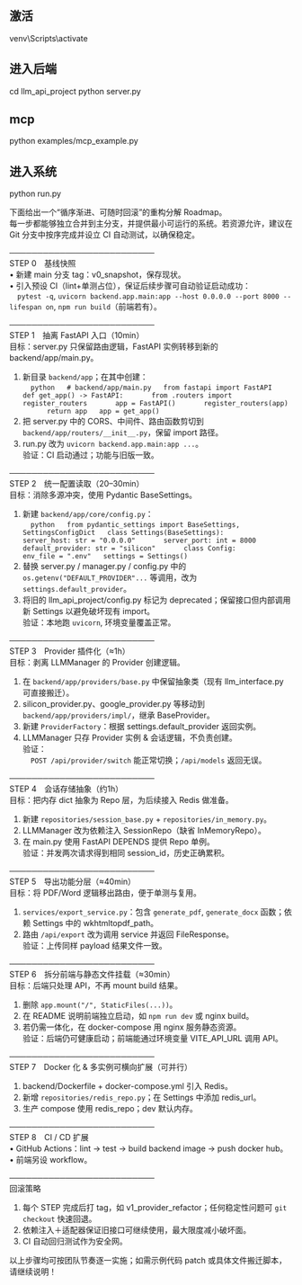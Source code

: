 ## 激活
venv\Scripts\activate
## 进入后端
cd llm_api_project
python server.py

## mcp
python examples/mcp_example.py

## 进入系统
python run.py





下面给出一个“循序渐进、可随时回滚”的重构分解 Roadmap。  
每一步都能够独立合并到主分支，并提供最小可运行的系统。若资源允许，建议在 Git 分支中按序完成并设立 CI 自动测试，以确保稳定。  

──────────────────────────  
STEP 0 基线快照  
• 新建 main 分支 tag：v0_snapshot，保存现状。  
• 引入预设 CI（lint+单测占位），保证后续步骤可自动验证启动成功：  
  `pytest -q`, `uvicorn backend.app.main:app --host 0.0.0.0 --port 8000 --lifespan on`, `npm run build`（前端若有）。  

──────────────────────────  
STEP 1 抽离 FastAPI 入口（10min）  
目标：server.py 只保留路由逻辑，FastAPI 实例转移到新的 backend/app/main.py。  
1. 新目录 `backend/app`；在其中创建：  
  ```python
  # backend/app/main.py
  from fastapi import FastAPI
  def get_app() -> FastAPI:
      from .routers import register_routers
      app = FastAPI()
      register_routers(app)
      return app
  app = get_app()
  ```  
2. 把 server.py 中的 CORS、中间件、路由函数剪切到 `backend/app/routers/__init__.py`，保留 import 路径。  
3. run.py 改为 `uvicorn backend.app.main:app ...`。  
验证：CI 启动通过；功能与旧版一致。

──────────────────────────  
STEP 2 统一配置读取（20–30min）  
目标：消除多源冲突，使用 Pydantic BaseSettings。  
1. 新建 `backend/app/core/config.py`：  
  ```python
  from pydantic_settings import BaseSettings, SettingsConfigDict
  class Settings(BaseSettings):
      server_host: str = "0.0.0.0"
      server_port: int = 8000
      default_provider: str = "silicon"
      class Config: 
          env_file = ".env"
  settings = Settings()
  ```  
2. 替换 server.py / manager.py / config.py 中的 `os.getenv("DEFAULT_PROVIDER"...` 等调用，改为 `settings.default_provider`。  
3. 将旧的 llm_api_project/config.py 标记为 deprecated；保留接口但内部调用新 Settings 以避免破坏现有 import。  
验证：本地跑 `uvicorn`, 环境变量覆盖正常。

──────────────────────────  
STEP 3 Provider 插件化（≈1h）  
目标：剥离 LLMManager 的 Provider 创建逻辑。  
1. 在 `backend/app/providers/base.py` 中保留抽象类（现有 llm_interface.py 可直接搬迁）。  
2. silicon_provider.py、google_provider.py 等移动到 `backend/app/providers/impl/`，继承 BaseProvider。  
3. 新建 `ProviderFactory`：根据 settings.default_provider 返回实例。  
4. LLMManager 只存 Provider 实例 & 会话逻辑，不负责创建。  
验证：  
  `POST /api/provider/switch` 能正常切换；`/api/models` 返回无误。

──────────────────────────  
STEP 4 会话存储抽象（约1h）  
目标：把内存 dict 抽象为 Repo 层，为后续接入 Redis 做准备。  
1. 新建 `repositories/session_base.py` + `repositories/in_memory.py`。  
2. LLMManager 改为依赖注入 SessionRepo（缺省 InMemoryRepo）。  
3. 在 main.py 使用 FastAPI DEPENDS 提供 Repo 单例。  
验证：并发两次请求得到相同 session_id，历史正确累积。

──────────────────────────  
STEP 5 导出功能分层（≈40min）  
目标：将 PDF/Word 逻辑移出路由，便于单测与复用。  
1. `services/export_service.py`：包含 `generate_pdf`, `generate_docx` 函数；依赖 Settings 中的 wkhtmltopdf_path。  
2. 路由 `/api/export` 改为调用 service 并返回 FileResponse。  
验证：上传同样 payload 结果文件一致。

──────────────────────────  
STEP 6 拆分前端与静态文件挂载（≈30min）  
目标：后端只处理 API，不再 mount build 结果。  
1. 删除 `app.mount("/", StaticFiles(...))`。  
2. 在 README 说明前端独立启动，如 `npm run dev` 或 nginx build。  
3. 若仍需一体化，在 docker-compose 用 nginx 服务静态资源。  
验证：后端仍可健康启动；前端能通过环境变量 VITE_API_URL 调用 API。

──────────────────────────  
STEP 7 Docker 化 & 多实例可横向扩展（可并行）  
1. backend/Dockerfile + docker-compose.yml 引入 Redis。  
2. 新增 `repositories/redis_repo.py`；在 Settings 中添加 redis_url。  
3. 生产 compose 使用 redis_repo；dev 默认内存。  

──────────────────────────  
STEP 8 CI / CD 扩展  
• GitHub Actions：lint → test → build backend image → push docker hub。  
• 前端另设 workflow。  

──────────────────────────  
回滚策略  
1) 每个 STEP 完成后打 tag，如 v1_provider_refactor；任何稳定性问题可 `git checkout` 快速回退。  
2) 依赖注入＋适配器保证旧接口可继续使用，最大限度减小破坏面。  
3) CI 自动回归测试作为安全网。  

以上步骤均可按团队节奏逐一实施；如需示例代码 patch 或具体文件搬迁脚本，请继续说明！
